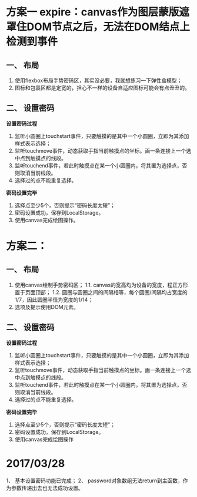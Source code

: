 # 方案一 expire：canvas作为图层蒙版遮罩住DOM节点之后，无法在DOM结点上检测到事件

## 一、 布局
1. 使用flexbox布局手势密码区，其实没必要，我就想练习一下弹性盒模型；
2. 图标和包裹区都是定宽的，担心不一样的设备自适应图标可能会有点丑丑的。

## 二、 设置密码
**设置密码过程**
1. 监听小圆圈上touchstart事件，只要触摸的是其中一个小圆圈，立即为其添加样式表示选择；
2. 监听touchmove事件，动态获取手指当前触摸点的坐标。画一条连接上一个选中点到触摸点的线段。
3. 监听touchend事件，若此时触摸点在某一个小圆圈内，将其置为选择点，否则取消当前线段。
4. 选择过的点不能重复选择。

**密码设置完毕**
1. 选择点至少5个，否则提示“密码长度太短”；
2. 密码设置成功，保存到LocalStorage。
3. 使用canvas完成绘图操作。


# 方案二：
## 一、 布局
1. 使用canvas绘制手势密码区；
	1.1. canvas的宽高均为设备的宽度，程正方形置于页面顶部；
	1.2. 圆圈与圆圈之间的间隔相等，每个圆圈/间隔均占宽度的1/7，因此圆圈半径为宽度的1/14；
2. 选项及提示使用DOM元素。

## 二、 设置密码
**设置密码过程**
1. 监听小圆圈上touchstart事件，只要触摸的是其中一个小圆圈，立即为其添加样式表示选择；
2. 监听touchmove事件，动态获取手指当前触摸点的坐标。画一条连接上一个选中点到触摸点的线段。
3. 监听touchend事件，若此时触摸点在某一个小圆圈内，将其置为选择点，否则取消当前线段。
4. 选择过的点不能重复选择。

**密码设置完毕**
1. 选择点至少5个，否则提示“密码长度太短”；
2. 密码设置成功，保存到LocalStorage。
3. 使用canvas完成绘图操作


# 2017/03/28
1、 基本设置密码功能已完成；
2、 password对象数组无法return到主函数，作为参数传递出去也无法成功设置。